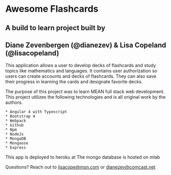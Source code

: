 # Awesome Flashcards

## A build to learn project built by ##

## Diane Zevenbergen (@dianezev) & Lisa Copeland (@lisacopeland)

This application allows a user to develop decks of flashcards and study topics like mathematics and languages. It contains user authorization so users can create accounts and decks of flashcards. They can also save their progress in learning the cards and designate favorite decks.  

The purpose of this project was to learn MEAN full stack web development. This project utilizes the following technologies and is all original work by the authors. 

	* Angular 4 with Typescript
	* Bootstrap 4
	* Webpack
	* Github
	* Npm 
	* NodeJs
	* MongoDB
	* Mongoose
	* Express


This app is deployed to heroku at 
The mongo database is hosted on mlab

Questions? Reach out to lisacope@msn.com or dianezev@comcast.net
